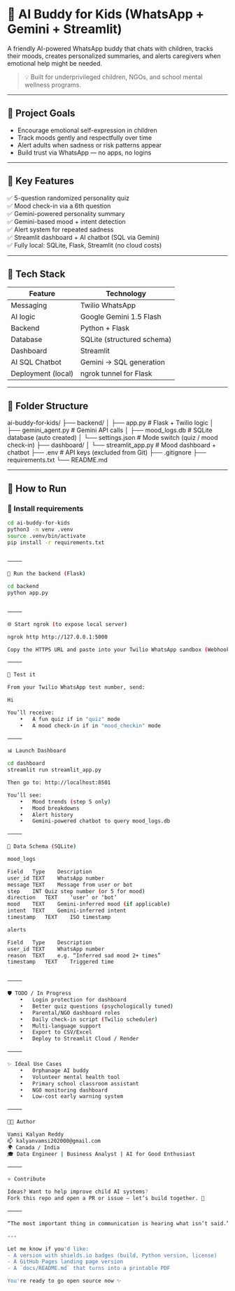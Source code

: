 
# 🤖 AI Buddy for Kids (WhatsApp + Gemini + Streamlit)

A friendly AI-powered WhatsApp buddy that chats with children, tracks their moods, creates personalized summaries, and alerts caregivers when emotional help might be needed.

> 💡 Built for underprivileged children, NGOs, and school mental wellness programs.

---

## 🎯 Project Goals

- Encourage emotional self-expression in children
- Track moods gently and respectfully over time
- Alert adults when sadness or risk patterns appear
- Build trust via WhatsApp — no apps, no logins

---

## 🧠 Key Features

✅ 5-question randomized personality quiz  
✅ Mood check-in via a 6th question  
✅ Gemini-powered personality summary  
✅ Gemini-based mood + intent detection  
✅ Alert system for repeated sadness  
✅ Streamlit dashboard + AI chatbot (SQL via Gemini)  
✅ Fully local: SQLite, Flask, Streamlit (no cloud costs)

---

## 🧱 Tech Stack

| Feature            | Technology                     |
|--------------------|--------------------------------|
| Messaging          | Twilio WhatsApp                |
| AI logic           | Google Gemini 1.5 Flash        |
| Backend            | Python + Flask                 |
| Database           | SQLite (structured schema)     |
| Dashboard          | Streamlit                      |
| AI SQL Chatbot     | Gemini → SQL generation        |
| Deployment (local) | ngrok tunnel for Flask         |

---

## 📂 Folder Structure

ai-buddy-for-kids/
├── backend/
│   ├── app.py               # Flask + Twilio logic
│   ├── gemini_agent.py      # Gemini API calls
│   ├── mood_logs.db         # SQLite database (auto created)
│   └── settings.json        # Mode switch (quiz / mood check-in)
├── dashboard/
│   └── streamlit_app.py     # Mood dashboard + chatbot
├── .env                     # API keys (excluded from Git)
├── .gitignore
├── requirements.txt
└── README.md

---

## 🚀 How to Run

### 🔧 Install requirements

```bash
cd ai-buddy-for-kids
python3 -m venv .venv
source .venv/bin/activate
pip install -r requirements.txt


⸻

🧠 Run the backend (Flask)

cd backend
python app.py


⸻

🌐 Start ngrok (to expose local server)

ngrok http http://127.0.0.1:5000

Copy the HTTPS URL and paste into your Twilio WhatsApp sandbox (Webhook → POST URL).

⸻

📲 Test it

From your Twilio WhatsApp test number, send:

Hi

You’ll receive:
	•	A fun quiz if in "quiz" mode
	•	A mood check-in if in "mood_checkin" mode

⸻

📊 Launch Dashboard

cd dashboard
streamlit run streamlit_app.py

Then go to: http://localhost:8501

You’ll see:
	•	Mood trends (step 5 only)
	•	Mood breakdowns
	•	Alert history
	•	Gemini-powered chatbot to query mood_logs.db

⸻

🧠 Data Schema (SQLite)

mood_logs

Field	Type	Description
user_id	TEXT	WhatsApp number
message	TEXT	Message from user or bot
step	INT	Quiz step number (or 5 for mood)
direction	TEXT	‘user’ or ‘bot’
mood	TEXT	Gemini-inferred mood (if applicable)
intent	TEXT	Gemini-inferred intent
timestamp	TEXT	ISO timestamp

alerts

Field	Type	Description
user_id	TEXT	WhatsApp number
reason	TEXT	e.g. “Inferred sad mood 2+ times”
timestamp	TEXT	Triggered time


⸻

🛡️ TODO / In Progress
	•	Login protection for dashboard
	•	Better quiz questions (psychologically tuned)
	•	Parental/NGO dashboard roles
	•	Daily check-in script (Twilio scheduler)
	•	Multi-language support
	•	Export to CSV/Excel
	•	Deploy to Streamlit Cloud / Render

⸻

✨ Ideal Use Cases
	•	Orphanage AI buddy
	•	Volunteer mental health tool
	•	Primary school classroom assistant
	•	NGO monitoring dashboard
	•	Low-cost early warning system

⸻

👨‍💻 Author

Vamsi Kalyan Reddy
📫 kalyanvamsi202000@gmail.com
🌍 Canada / India
🎓 Data Engineer | Business Analyst | AI for Good Enthusiast

⸻

⭐ Contribute

Ideas? Want to help improve child AI systems?
Fork this repo and open a PR or issue — let’s build together. 💛

⸻

“The most important thing in communication is hearing what isn’t said.” — Peter Drucker

---

Let me know if you'd like:
- A version with shields.io badges (build, Python version, license)
- A GitHub Pages landing page version
- A `docs/README.md` that turns into a printable PDF

You're ready to go open source now ✨
